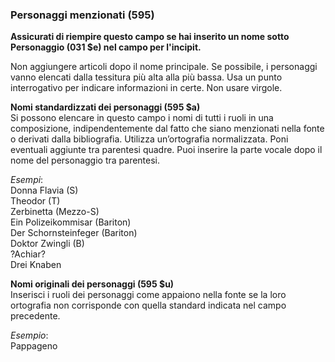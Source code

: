 ### Personaggi menzionati (595)  

**Assicurati di riempire questo campo se hai inserito un nome sotto Personaggio (031 $e) nel campo per l'incipit.**

Non aggiungere articoli dopo il nome principale. Se possibile, i personaggi vanno elencati dalla tessitura più alta alla più bassa. Usa un punto interrogativo per indicare informazioni in certe. Non usare virgole.

**Nomi standardizzati dei personaggi (595 $a)**  
Si possono elencare in questo campo i nomi di tutti i ruoli in una composizione, indipendentemente dal fatto che siano menzionati nella fonte o derivati dalla bibliografia. Utilizza un’ortografia normalizzata. Poni eventuali aggiunte tra parentesi quadre. Puoi inserire la parte vocale dopo il nome del personaggio tra parentesi.

_Esempi_:  
Donna Flavia (S)  
Theodor (T)  
Zerbinetta (Mezzo-S)  
Ein Polizeikommisar (Bariton)  
Der Schornsteinfeger (Bariton)  
Doktor Zwingli (B)  
?Achiar?  
Drei Knaben


**Nomi originali dei personaggi (595 $u)**  
Inserisci i ruoli dei personaggi come appaiono nella fonte se la loro ortografia non corrisponde con quella standard indicata nel campo precedente.

_Esempio_:  
Pappageno
